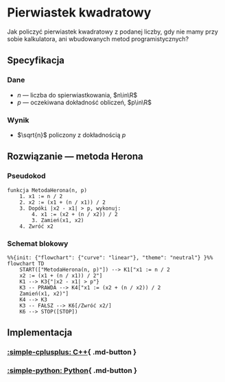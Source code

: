 # Pierwiastek kwadratowy

Jak policzyć pierwiastek kwadratowy z podanej liczby, gdy nie mamy przy sobie kalkulatora, ani wbudowanych metod programistycznych?

## Specyfikacja

### Dane

* $n$ — liczba do spierwiastkowania, $n\in\R$
* $p$ — oczekiwana dokładność obliczeń, $p\in\R$

### Wynik

* $\sqrt{n}$ policzony z dokładnością $p$

## Rozwiązanie — metoda Herona

### Pseudokod

```
funkcja MetodaHerona(n, p)
    1. x1 := n / 2
    2. x2 := (x1 + (n / x1)) / 2
    3. Dopóki |x2 - x1| > p, wykonuj:
        4. x1 := (x2 + (n / x2)) / 2
        3. Zamień(x1, x2)
    4. Zwróć x2
```

### Schemat blokowy

```mermaid
%%{init: {"flowchart": {"curve": "linear"}, "theme": "neutral"} }%%
flowchart TD
	START(["MetodaHerona(n, p)"]) --> K1["x1 := n / 2
    x2 := (x1 + (n / x1)) / 2"]
	K1 --> K3{"|x2 - x1| > p"}
	K3 -- PRAWDA --> K4["x1 := (x2 + (n / x2)) / 2
    Zamień(x1, x2)"]
	K4 --> K3
    K3 -- FAŁSZ --> K6[/Zwróć x2/]
    K6 --> STOP([STOP])
```

## Implementacja

### [:simple-cplusplus: C++](../../programming/c++/algorithms/numerical-methods/square-root.md){ .md-button }

### [:simple-python: Python](../../programming/python/algorithms/numerical-methods/square-root.md){ .md-button }
